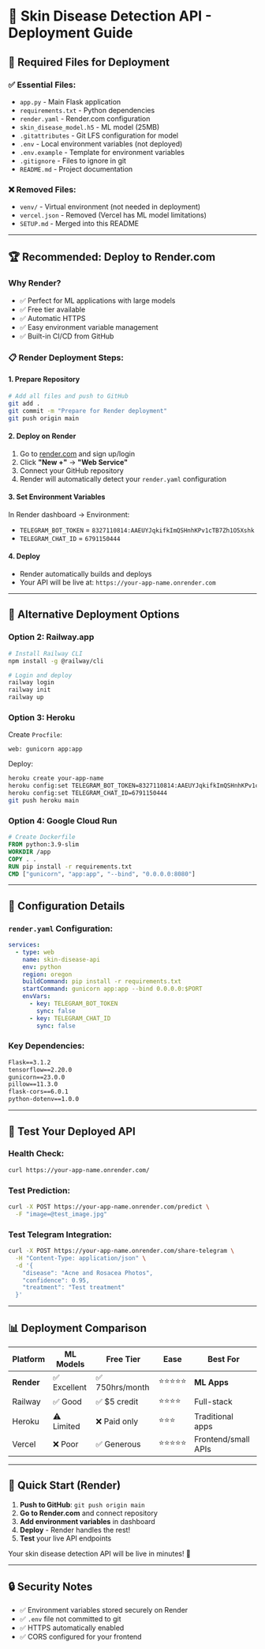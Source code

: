 # 🚀 Skin Disease Detection API - Deployment Guide

## 📁 Required Files for Deployment

### ✅ Essential Files:
- `app.py` - Main Flask application
- `requirements.txt` - Python dependencies
- `render.yaml` - Render.com configuration
- `skin_disease_model.h5` - ML model (25MB)
- `.gitattributes` - Git LFS configuration for model
- `.env` - Local environment variables (not deployed)
- `.env.example` - Template for environment variables
- `.gitignore` - Files to ignore in git
- `README.md` - Project documentation

### ❌ Removed Files:
- `venv/` - Virtual environment (not needed in deployment)
- `vercel.json` - Removed (Vercel has ML model limitations)
- `SETUP.md` - Merged into this README

---

## 🏆 Recommended: Deploy to Render.com

### Why Render?
- ✅ Perfect for ML applications with large models
- ✅ Free tier available
- ✅ Automatic HTTPS
- ✅ Easy environment variable management
- ✅ Built-in CI/CD from GitHub

### 📋 Render Deployment Steps:

#### 1. **Prepare Repository**
```bash
# Add all files and push to GitHub
git add .
git commit -m "Prepare for Render deployment"
git push origin main
```

#### 2. **Deploy on Render**
1. Go to [render.com](https://render.com) and sign up/login
2. Click **"New +"** → **"Web Service"**
3. Connect your GitHub repository
4. Render will automatically detect your `render.yaml` configuration

#### 3. **Set Environment Variables**
In Render dashboard → Environment:
- `TELEGRAM_BOT_TOKEN` = `8327110814:AAEUYJqkifkImQSHnhKPv1cTB7Zh1O5Xshk`
- `TELEGRAM_CHAT_ID` = `6791150444`

#### 4. **Deploy**
- Render automatically builds and deploys
- Your API will be live at: `https://your-app-name.onrender.com`

---

## 🔄 Alternative Deployment Options

### **Option 2: Railway.app**
```bash
# Install Railway CLI
npm install -g @railway/cli

# Login and deploy
railway login
railway init
railway up
```

### **Option 3: Heroku**
Create `Procfile`:
```
web: gunicorn app:app
```

Deploy:
```bash
heroku create your-app-name
heroku config:set TELEGRAM_BOT_TOKEN=8327110814:AAEUYJqkifkImQSHnhKPv1cTB7Zh1O5Xshk
heroku config:set TELEGRAM_CHAT_ID=6791150444
git push heroku main
```

### **Option 4: Google Cloud Run**
```dockerfile
# Create Dockerfile
FROM python:3.9-slim
WORKDIR /app
COPY . .
RUN pip install -r requirements.txt
CMD ["gunicorn", "app:app", "--bind", "0.0.0.0:8080"]
```

---

## 🔧 Configuration Details

### `render.yaml` Configuration:
```yaml
services:
  - type: web
    name: skin-disease-api
    env: python
    region: oregon
    buildCommand: pip install -r requirements.txt
    startCommand: gunicorn app:app --bind 0.0.0.0:$PORT
    envVars:
      - key: TELEGRAM_BOT_TOKEN
        sync: false
      - key: TELEGRAM_CHAT_ID  
        sync: false
```

### Key Dependencies:
```txt
Flask==3.1.2
tensorflow==2.20.0
gunicorn==23.0.0
pillow==11.3.0
flask-cors==6.0.1
python-dotenv==1.0.0
```

---

## 🧪 Test Your Deployed API

### Health Check:
```bash
curl https://your-app-name.onrender.com/
```

### Test Prediction:
```bash
curl -X POST https://your-app-name.onrender.com/predict \
  -F "image=@test_image.jpg"
```

### Test Telegram Integration:
```bash
curl -X POST https://your-app-name.onrender.com/share-telegram \
  -H "Content-Type: application/json" \
  -d '{
    "disease": "Acne and Rosacea Photos",
    "confidence": 0.95,
    "treatment": "Test treatment"
  }'
```

---

## 📊 Deployment Comparison

| Platform | ML Models | Free Tier | Ease | Best For |
|----------|-----------|-----------|------|----------|
| **Render** | ✅ Excellent | ✅ 750hrs/month | ⭐⭐⭐⭐⭐ | **ML Apps** |
| Railway | ✅ Good | ✅ $5 credit | ⭐⭐⭐⭐ | Full-stack |
| Heroku | ⚠️ Limited | ❌ Paid only | ⭐⭐⭐ | Traditional apps |
| Vercel | ❌ Poor | ✅ Generous | ⭐⭐⭐⭐⭐ | Frontend/small APIs |

---

## 🎯 Quick Start (Render)

1. **Push to GitHub**: `git push origin main`
2. **Go to Render.com** and connect repository
3. **Add environment variables** in dashboard
4. **Deploy** - Render handles the rest!
5. **Test** your live API endpoints

Your skin disease detection API will be live in minutes! 🎉

---

## 🔒 Security Notes

- ✅ Environment variables stored securely on Render
- ✅ `.env` file not committed to git
- ✅ HTTPS automatically enabled
- ✅ CORS configured for your frontend